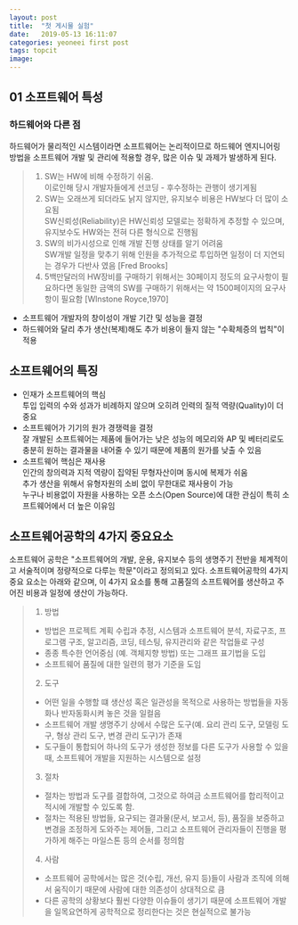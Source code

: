 ```yaml
---
layout: post
title:  "첫 게시물 실험"
date:   2019-05-13 16:11:07
categories: yeoneei first post 
tags: topcit
image: 
---
```


## 01 소프트웨어 특성

### 하드웨어와 다른 점

하드웨어가 물리적인 시스템이라면 소프트웨어는 논리적이므로 하드웨어 엔지니어링 방법을 소프트웨어 개발 및 관리에 적용할 경우, 많은 이슈 및 과제가 발생하게 된다.

> 1. SW는 HW에 비해 수정하기 쉬움.  
>   이로인해 당시 개발자들에게 선코딩 - 후수정하는 관행이 생기게됨
> 2. SW는 오래쓰게 되더라도 낡지 않지만, 유지보수 비용은 HW보다 더 많이 소요됨  
> SW신뢰성(Reliability)은 HW신뢰성 모델로는 정확하게 추정할 수 있으며, 유지보수도 HW와는 전혀 다른 형식으로 진행됨
> 3. SW의 비가시성으로 인해 개발 진행 상태를 알기 어려움  
> SW개발 일정을 맞추기 위해 인원을 추가적으로 투입하면 일정이 더 지연되는 경우가 다반사 였음
> [Fred Brooks]
> 4. 5백만달러의 HW장비를 구매하기 위해서는 30페이지 정도의 요구사항이 필요하다면 동일한 금액의 SW를 구매하기 위해서는 약 1500페이지의 요구사항이 필요함 [Wlnstone Royce,1970]


- 소프트웨어 개발자의 창이성이 개발 기간 및 성능을 결정  
- 하드웨어와 달리 추가 생산(복제)해도 추가 비용이 들지 않는 "수확체증의 법칙"이 적용


## 소프트웨어의 특징

- 인재가 소프트웨어의 핵심  
  투입 입력의 수와 성과가 비례하지 않으며 오히려 인력의 질적 역량(Quality)이 더 중요
- 소프트웨어가 기기의 원가 경쟁력을 결정  
  잘 개발된 소프트웨어는 제품에 들어가는 낮은 성능의 메모리와 AP 및 베터리로도 충분히 원하는 결과물을 내어줄 수 있기 때문에 제품의 원가를 낮출 수 있음
- 소프트웨어 핵심은 재사용  
  인간의 창의력과 지적 역량이 집약된 무형자산이며 동시에 복제가 쉬움   
  추가 생산을 위해서 유형자원의 소비 없이 무한대로 재사용이 가능  
  누구나 비용없이 자원을 사용하는 오픈 소스(Open Source)에 대한 관심이 특히 소프트웨어에서 더 높은 이유임  


## 소프트웨어공학의 4가지 중요요소

소프트웨어 공학은 "소프트웨어의 개발, 운용, 유지보수 등의 생명주기 전반을 체계적이고 서술적이며 정량적으로 다루는 학문"이라고 정의되고 있다. 소프트웨어공학의 4가지 중요 요소는 아래와 같으며, 이 4가지 요소를 통해 고품질의 소프트웨어를 생산하고 주어진 비용과 일정에 생산이 가능하다.

> 1. 방법
> - 방법은 프로젝트 계획 수립과 추정, 시스템과 소프트웨어 분석, 자료구조, 프로그램 구조, 알고리즘, 코딩, 테스팅, 유지관리와 같은 작업들로 구성
> - 종종 특수한 언어중심 (예. 객체지향 방법) 또는 그래프 표기법을 도입
> - 소프트웨어 품질에 대한 일련의 평가 기준을 도임
>
> 2. 도구
> - 어떤 일을 수행할 떄 생산성 혹은 일관성을 목적으로 사용하는 방법들을 자동화나 반자동화시켜 놓은 것을 일컬음
> - 소프트웨어 개발 생명주기 상에서 수많은 도구(예. 요리 관리 도구, 모델링 도구, 형상 관리 도구, 변경 관리 도구)가 존재
> - 도구들이 통합되어 하나의 도구가 생성한 정보를 다른 도구가 사용할 수 있을 때, 소프트웨어 개발을 지원하는 시스템으로 설정
>
> 3. 절차
> - 절차는 방법과 도구를 결합하여, 그것으로 하여금 소프트웨어를 합리적이고 적시에 개발할 수 있도록 함.
> - 절차는 적용된 방법들,  요구되는 결과물(문서, 보고서, 등), 품질을 보증하고 변경을 조정하게 도와주는 제어들, 그리고 소프트웨어 관리자들이 진행을 평가하게 해주는 마일스톤 등의 순서를 정의함
>
> 4. 사람
> - 소프트웨어 공학에서는 많은 것(수립, 개선, 유지 등)들이 사람과 조직에 의해서 움직이기 때문에 사람에 대한 의존성이 상대적으로 큼
> - 다른 공학의 상황보다 훨씬 다양한 이슈들이 생기기 때문에 소프트웨어 개발을 일목요연하게 공학적으로 정리한다는 것은 현실적으로 불가능 
